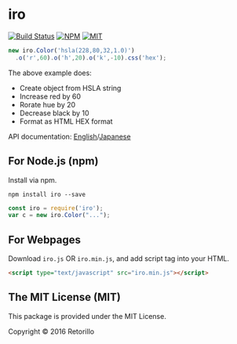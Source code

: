 # iro

[![Build Status](https://travis-ci.org/retorillo/iro.svg?branch=master)](https://travis-ci.org/retorillo/iro)
[![NPM](https://img.shields.io/npm/v/iro.svg)](https://www.npmjs.com/package/iro)
[![MIT](https://img.shields.io/badge/license-MIT-blue.svg)](https://opensource.org/licenses/MIT)

```javascript
new iro.Color('hsla(228,80,32,1.0)')
  .o('r',60).o('h',20).o('k',-10).css('hex');
```

The above example does:

- Create object from HSLA string
- Increase red by 60
- Rorate hue by 20
- Decrease black by 10
- Format as HTML HEX format

API documentation: [English](doc/api.md)/[Japanese](doc/api-ja.md)

## For Node.js (npm)

Install via npm.

```
npm install iro --save
```

```javascript
const iro = require('iro');
var c = new iro.Color("...");
```

## For Webpages 

Download `iro.js` OR `iro.min.js`, and add script tag into your HTML.

```HTML
<script type="text/javascript" src="iro.min.js"></script>
```

## The MIT License (MIT)

This package is provided under the MIT License.

Copyright &copy; 2016 Retorillo
